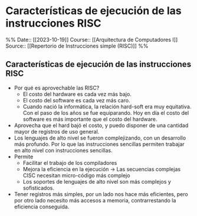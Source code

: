 # Características de ejecución de las instrucciones RISC

%%
Date:: [[2023-10-19]]
Course:: [[Arquitectura de Computadores I]]
Source:: [[Repertorio de Instrucciones simple (RISC)]]
%%

## Características de ejecución de las instrucciones RISC
- Por qué es aprovechable las RISC?
	- El costo del hardware es cada vez más bajo.
	- El costo del software es cada vez más caro.
	- Cuando nació la informática, la relación hard-soft era muy equitativa. Con el paso de los años se fue equiparando. Hoy en día el costo del software es más importante que el costo del hardware.
- Aprovecha que el hard bajó el costo, y puedo disponer de una cantidad mayor de registros de uso general. 
- Los lenguajes de alto nivel se fueron complejizando, con un desarrollo más profundo. Por lo que las instrucciones sencillas permiten trabajar en alto nivel con instrucciones sencillas.
- Permite
	- Facilitar el trabajo de los compiladores
	- Mejora la eficiencia en la ejecución -> Las secuencias complejas CISC necesitan micro-código más complejo
	- Los soportes de lenguajes de alto nivel son más complejos y sofisticados.
- Tener registros más simples, por un lado nos hace más eficientes, pero por otro lado necesito más accesos a memoria, contrarrestando la eficiencia conseguida.